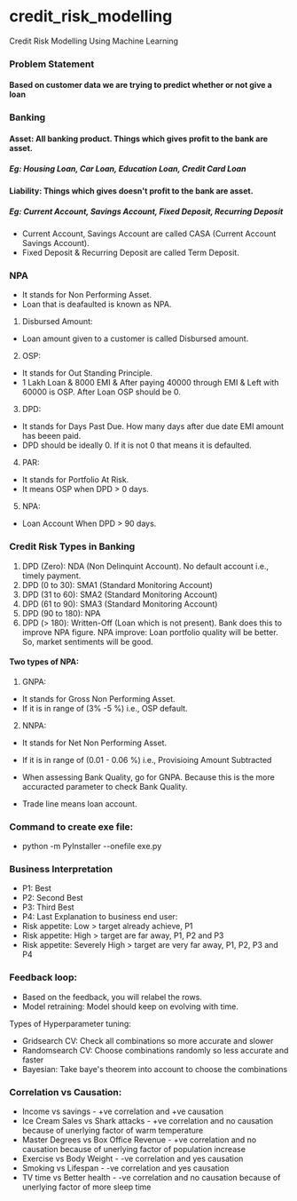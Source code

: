 # credit_risk_modelling
Credit Risk Modelling Using Machine Learning

### Problem Statement
#### Based on customer data we are trying to predict whether or not give a loan

### Banking
#### Asset: All banking product. Things which gives profit to the bank are asset. 
##### Eg: Housing Loan, Car Loan, Education Loan, Credit Card Loan
#### Liability: Things which gives doesn't profit to the bank are asset.
##### Eg: Current Account, Savings Account, Fixed Deposit, Recurring Deposit
- Current Account, Savings Account are called CASA (Current Account Savings Account).
- Fixed Deposit & Recurring Deposit are called Term Deposit.

### NPA
- It stands for Non Performing Asset.
- Loan that is deafaulted is known as NPA.

1. Disbursed Amount: 
- Loan amount given to a customer is called Disbursed amount.
2. OSP: 
- It stands for Out Standing Principle.
- 1 Lakh Loan & 8000 EMI & After paying 40000 through EMI & Left with 60000 is OSP. After Loan OSP should be 0.
3. DPD: 
- It stands for Days Past Due. How many days after due date EMI amount has beeen paid.
- DPD should be ideally 0. If it is not 0 that means it is defaulted.
4. PAR: 
- It stands for Portfolio At Risk.
- It means OSP when DPD > 0 days.
5. NPA:
- Loan Account When DPD > 90 days.

### Credit Risk Types in Banking
1. DPD (Zero): NDA (Non Delinquint Account). No default account i.e., timely payment.
2. DPD (0 to 30): SMA1 (Standard Monitoring Account)
3. DPD (31 to 60): SMA2 (Standard Monitoring Account)
4. DPD (61 to 90): SMA3 (Standard Monitoring Account)
5. DPD (90 to 180): NPA
6. DPD (> 180): Written-Off (Loan which is not present). Bank does this to improve NPA figure.
NPA improve: Loan portfolio quality will be better. So, market sentiments will be good.

#### Two types of NPA:
1. GNPA:
- It stands for Gross Non Performing Asset.
- If it is in range of (3% -5 %) i.e., OSP default.
2. NNPA:
- It stands for Net Non Performing Asset.
- If it is in range of (0.01 - 0.06 %) i.e., Provisioing Amount Subtracted

- When assessing Bank Quality, go for GNPA. Because this is the more accuracted parameter to check Bank Quality.
- Trade line means loan account.

### Command to create exe file:
- python -m PyInstaller --onefile exe.py

### Business Interpretation
- P1: Best
- P2: Second Best
- P3: Third Best
- P4: Last
Explanation to business end user:
- Risk appetite: Low > target already achieve, P1 
- Risk appetite: High > target are far away, P1, P2 and P3 
- Risk appetite: Severely High > target are very far away, P1, P2, P3 and P4

### Feedback loop:
- Based on the feedback, you will relabel the rows. 
- Model retraining: Model should keep on evolving with time.

Types of Hyperparameter tuning:
- Gridsearch CV: Check all combinations so more accurate and slower
- Randomsearch CV: Choose combinations randomly so less accurate and faster
- Bayesian: Take baye's theorem into account to choose the combinations

### Correlation vs Causation:
- Income vs savings - +ve correlation and +ve causation
- Ice Cream Sales vs Shark attacks - +ve correlation and no causation because of unerlying factor of warm temperature
- Master Degrees vs Box Office Revenue - +ve correlation and no causation because of unerlying factor of population increase
- Exercise vs Body Weight - -ve correlation and yes causation
- Smoking vs Lifespan - -ve correlation and yes causation
- TV time vs Better health - -ve correlation and no causation because of unerlying factor of more sleep time